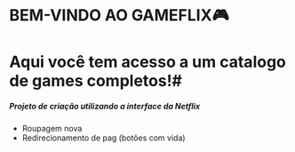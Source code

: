 # BEM-VINDO AO GAMEFLIX:video_game:

# Aqui você tem acesso a um catalogo de games completos!#

##### Projeto de criação utilizando a interface da Netflix

- Roupagem nova 
- Redirecionamento de pag (botões com vida)





